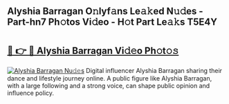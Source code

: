 ## Alyshia Barragan O𝚗lyf𝚊ns Le𝚊𝚔ed N𝚞𝚍es - Part-hn7 Ph𝚘tos Vi𝚍eo - H𝚘t Part Le𝚊𝚔s T5E4Y

# <h2><a href="http://hf63v5.feru.top/?c=Alyshia+Barragan">🔗 👉 🔴 Alyshia Barragan Vi𝚍𝚎o Ph𝚘t𝚘𝚜</a></h2>

[![Alyshia Barragan Nu𝚍𝚎s](https://i.imgur.com/0TWrTi3.gif)](http://hf63v5.feru.top/?c=Alyshia+Barragan)
Digital influencer Alyshia Barragan sharing their dance and lifestyle journey online. A public figure like Alyshia Barragan, with a large following and a strong voice, can shape public opinion and influence policy. 
